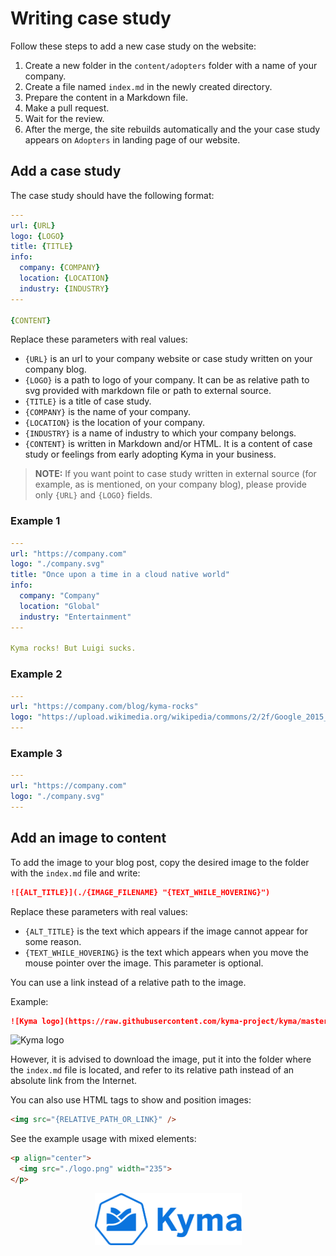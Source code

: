 # Writing case study

Follow these steps to add a new case study on the website:

1. Create a new folder in the `content/adopters` folder with a name of your company.
2. Create a file named `index.md` in the newly created directory.
3. Prepare the content in a Markdown file.
4. Make a pull request.
5. Wait for the review.
6. After the merge, the site rebuilds automatically and the your case study appears on `Adopters` in landing page of our website.

## Add a case study

The case study should have the following format:

``` yaml
---
url: {URL}
logo: {LOGO}
title: {TITLE}
info:
  company: {COMPANY}
  location: {LOCATION}
  industry: {INDUSTRY}
---

{CONTENT}
```

Replace these parameters with real values:

- `{URL}` is an url to your company website or case study written on your company blog.
- `{LOGO}` is a path to logo of your company. It can be as relative path to svg provided with markdown file or path to external source.
- `{TITLE}` is a title of case study.
- `{COMPANY}` is the name of your company.
- `{LOCATION}` is the location of your company.
- `{INDUSTRY}` is a name of industry to which your company belongs.
- `{CONTENT}` is written in Markdown and/or HTML. It is a content of case study or feelings from early adopting Kyma in your business.

> **NOTE:** If you want point to case study written in external source (for example, as is mentioned, on your company blog), please provide only `{URL}` and `{LOGO}` fields.

### Example 1

``` yaml
---
url: "https://company.com"
logo: "./company.svg"
title: "Once upon a time in a cloud native world"
info:
  company: "Company"
  location: "Global"
  industry: "Entertainment"
---

Kyma rocks! But Luigi sucks.
```

### Example 2

``` yaml
---
url: "https://company.com/blog/kyma-rocks"
logo: "https://upload.wikimedia.org/wikipedia/commons/2/2f/Google_2015_logo.svg"
---
```

### Example 3

``` yaml
---
url: "https://company.com"
logo: "./company.svg"
---
```

## Add an image to content

To add the image to your blog post, copy the desired image to the folder with the `index.md` file and write:

``` markdown
![{ALT_TITLE}](./{IMAGE_FILENAME} "{TEXT_WHILE_HOVERING}")
```

Replace these parameters with real values:

- `{ALT_TITLE}` is the text which appears if the image cannot appear for some reason.
- `{TEXT_WHILE_HOVERING}` is the text which appears when you move the mouse pointer over the image. This parameter is optional.

You can use a link instead of a relative path to the image.

Example:

``` markdown
![Kyma logo](https://raw.githubusercontent.com/kyma-project/kyma/master/logo.png "Hover over me!")
```

![Kyma logo](https://github.com/kyma-project/website/blob/master/static/android-chrome-512x512.png "Hover over me!")

However, it is advised to download the image, put it into the folder where the `index.md` file is located, and refer to its relative path instead of an absolute link from the Internet.

You can also use HTML tags to show and position images:

``` HTML
<img src="{RELATIVE_PATH_OR_LINK}" />
```

See the example usage with mixed elements:

``` HTML
<p align="center">
  <img src="./logo.png" width="235">
</p>
```

<!-- markdownlint-disable MD033 -->
<p align="center">
<!-- markdownlint-disable MD033 -->
  <img src="./assets/logo.png" width="235">
</p>
